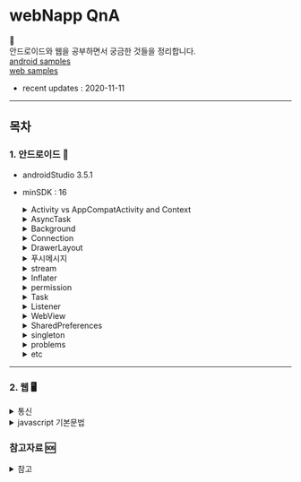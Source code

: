 # webNapp QnA

👻 <br>
안드로이드와 웹을 공부하면서 궁금한 것들을 정리합니다.<br>
[android samples](https://github.com/fifabell/AndroidStudy/tree/master/sample)<br>
[web samples](https://gist.github.com/fifabell)<br>

- recent updates : 2020-11-11

---
## 목차

### 1. 안드로이드 📱

- androidStudio 3.5.1
- minSDK : 16
 
  <details>
    <summary> 
      Activity vs AppCompatActivity and Context
    </summary>
  
  * Activity
    - __정의__ <br>
    _사용자에게 UI가 있는 화면을 제공_ 하는 앱 컴포넌트. <br><br>
    각 액티비티는 다른 액티비티를 실행할 수 있고, <br>
    새로운 액티비티가 시작되면 시스템은 '백스택'에 담고, 사용자에게 보여준다. <br>
    백스택은 '스택(LIFO)' 매커니즘을 따르며, 사용자가 뒤로가기 버튼을 누를 경우, <br>
    스택의 최상위(top)에 있는 현재 액티비티를 제거(pop and destroy)하고 이전의 액티비티를 시작한다.
    
    - __Activity 생명주기(LifeCycle)__

    ![LifeCycle](./img/LifeCycle.png)

      - `OnCreate()` <br>
      이 콜백은 시스템이 먼저 활동을 생성할 때 실행되는 것으로, 필수적으로 구현해야 한다. <br>
      활동이 생성되면 생성됨 상태가 된다. onCreate() 메서드에서 활동의 전체 수명 주기 동안 한 번만 발생해야 하는 기본 애플리케이션 시작 로직을 실행한다. <br>
      예를 들어 onCreate()를 구현하면 데이터를 목록에 바인딩하고, 활동을 ViewModel과 연결하고, 일부 클래스 범위 변수를 인스턴스화할 수도 있다.<br>
      이 메서드는 savedInstanceState 매개변수를 수신하는데, 이는 활동의 이전 저장 상태가 포함된 Bundle 객체다.<br>
      이번에 처음 생성된 활동인 경우 Bundle 객체의 값은 null이다.<br>

        ```java

        String str;

        @Override
        public void onCreate(Bundle savedInstanceState) {
            super.onCreate(savedInstanceState);

            // 인스턴스 상태 복구
            if (savedInstanceState != null) {
                str = savedInstanceState.getString(STATE_KEY);
            }

            setContentView(R.layout.main_activity);

            ...
        }
        ```
        onCreate() 메서드가 실행을 완료하면 시작됨 상태가 되고, 시스템이 연달아 onStart()와 onResume() 메서드를 호출한다.<br><br>

      - `OnStart()` <br>
      활동이 시작됨 상태에 들어가면 시스템은 이 콜백을 한다.<br>
      onStart()가 호출되면 활동이 사용자에게 표시되고, 이 메서드에서 앱이 UI를 관리하는 코드를 초기화한다.<br><br>
      onStart() 메서드는 매우 빠르게 완료되고, 생성됨 상태와 마찬가지로 활동은 시작됨 상태에 머무르지 않는다.<br>
      이 콜백이 완료되면 활동이 재개됨 상태에 들어가고, 시스템이 onResume() 메서드를 호출한다.<br><br>

      - `OnResume()` <br>
      활동이 재개됨 상태에 들어가면 포그라운드에 표시되고 시스템이 onResume() 콜백을 호출한다.<br>
      이 상태에 들어갔을 때 앱이 사용자와 상호작용한다. 어떤 이벤트가 발생하여 앱에서 포커스가 떠날 때까지 앱이 이 상태에 머무른다.<br> 예를 들어 전화가 오거나, 사용자가 다른 활동으로 이동하거나, 기기 화면이 꺼지는 이벤트가 이에 해당한다.<br><br>
      방해되는 이벤트가 발생하면 활동은 일시중지됨 상태에 들어가고, 시스템이 onPause() 콜백을 호출한다.<br><br>

      - `OnPause()` <br>
      시스템은 사용자가 활동을 떠나는 것을 나타내는 첫 번째 신호로 이 메서드를 호출한다.(하지만 해당 활동이 항상 소멸되는 것은 아님)<br> 활동이 포그라운드에 있지 않게 되었다는 것을 나타낸다(다만 사용자가 멀티 윈도우 모드에 있을 경우에는 여전히 표시 될 수도 있음).<br><br>
      onPause() 메서드의 실행이 완료되더라도 활동이 일시중지됨 상태로 남아 있을 수 있다.<br> 오히려 활동은 다시 시작되거나 사용자에게 완전히 보이지 않게 될 때까지 이 상태에 머무른다.<br>
      활동이 다시 시작되면 시스템은 다시 한번 onResume() 콜백을 호출한다. <br>
      활동이 일시중지됨 상태에서 재개됨 상태로 돌아오면 시스템은 Activity 인스턴스를 메모리에 남겨두고, 시스템이 onResume()을 호출할 때 인스턴스를 다시 호출한다. 이 시나리오에서는 최상위 상태가 재개됨 상태인 콜백 메서드 중에 생성된 구성요소는 다시 초기화할 필요가 없다. 활동이 완전히 보이지 않게 되면 시스템은 onStop()을 호출한다. 
      
      - `OnStop()` <br>
      활동이 사용자에게 더 이상 표시되지 않으면 중단됨 상태에 들어가고, 시스템은 onStop() 콜백을 호출한다. <br>
      이는 예를 들어 새로 시작된 활동이 화면 전체를 차지할 경우에 적용된다. 시스템은 활동의 실행이 완료되어 종료될 시점에 onStop()을 호출할 수도 있다.<br><br>
      onPause() 대신 onStop()을 사용하면 사용자가 멀티 윈도우 모드에서 활동을 보고 있더라도 UI 관련 작업이 계속 진행됩니다.<br>
      또한 onStop()을 사용하여 CPU를 비교적 많이 소모하는 종료 작업을 실행해야 한다. 예를 들어 정보를 데이터베이스에 저장할 적절한 시기를 찾지 못했다면 onStop() 상태일 때 저장할 수 있다.<br><br>
      활동은 정지됨 상태에서 다시 시작되어 사용자와 상호작용하거나, 실행을 종료하고 사라진다.<br>
      활동이 다시 시작되면 시스템은 onRestart()를 호출한다. Activity가 실행을 종료하면 시스템은 onDestroy()를 호출한다. 

      - `OnDestory()` <br>
      onDestroy()는 활동이 소멸되기 전에 호출된다. 시스템은 다음 중 하나에 해당할 때 이 콜백을 호출한다.<br>

        1) (사용자가 활동을 완전히 닫거나 활동에서 finish()가 호출되어) 활동이 종료되는 경우
        2) 구성 변경(예: 기기 회전 또는 멀티 윈도우 모드)으로 인해 시스템이 일시적으로 활동을 소멸시키는 경우<br>
      활동이 종료되는 경우 onDestroy()는 활동이 수신하는 마지막 수명 주기 콜백이 된다.<br>
      구성 변경으로 인해 onDestroy()가 호출되는 경우 시스템이 즉시 새 활동 인스턴스를 생성한 다음, 새로운 구성에서 그 새로운 인스턴스에 관해 onCreate()를 호출한다.<br><br>
      onDestroy() 콜백은 이전의 콜백에서 아직 해제되지 않은 모든 리소스(예: onStop())를 해제해야 한다.<br><br>  

  * AppCompatActivity
    - __정의__ <br>
      안드로이드의 하위버전을 지원하는 액티비티이다. <br><br>
      하위버전 메소드가 실행이 안될 때 지를 지원하기 위해 AppCompatActivity를 사용하며,<br>
      ActionBar 역시 하위 버전 단말기에서는 이 액티비티를 사용해야 한다.<br><br>

  * Context
    - __정의__ <br>
      안드로이드 시스템에서 제공하는 추상 클래스이다.<br>
      새로 생성된 객체가 지금 어떤 일이 일어나고 있는지 알 수 있도록 한다. 따라서 액티비티와 애플리케이션에 대한 정보를 얻기 위해서는 컨텍스트를 사용하면 된다.

    - __Application Context__ <br>
      애플리케이션 컨텍스트는 싱글턴 인스턴스이며 액티비티에서 getApplicationContext()를 통해 접근할 수 있다.<br>
      이 컨텍스트는 애플리케이션의 라이프사이클과 연결되어 있다. 애플리케이션 컨텍스트는 현재의 컨텍스트와 분리된 라이프사이클을 가진 컨텍스트가 필요할 때나 액티비티의 범위를 넘어서 컨텍스트를 전달할 떄에 사용한다.

    - __Activity Context__ <br>
      액티비티 컨텍스트는 액티비티에서 사용 가능하며 이 컨텍스트는 액티비티의 라이프사이클과 연결되어 있다. 액티비티의 범위 내에서 컨텍스트를 전달하거나, 라이프사이클이 현재의 컨텍스트에 붙은 컨텍스트가 필요할 때(need the context whose lifecycle is attached to the current context) 액티비티 컨텍스트를 사용한다.<br>

    - __Context 얻기__ <br>      
      * View.getContext() :<br>
      현재 뷰가 가지고 있는 context를 반환하는데, 일반적으로는 Activity에서 View를 띄우기 때문에 Activity의 Context가 된다.<br>

      * Activity.getApplicationContext() :<br>
      애플리케이션 전체의 컨텍스트를 반환합니다. 현재 액티비티뿐만 아니라 애플리케이션의 수명주기와 관련된 컨텍스트가 필요한 경우 Activity Context대신 이 값을 사용하면 됩니다.<br>

      * ContextWrapper.getBaseContext() : <br>
      다른 컨텍스트로부터 어떤 컨텍스트에 접근해야하는경우에 ContextWrapper를 씁니다. ContextWrapper 내부에서 참조 된 Context는 getBaseContext()를 통해 액세스됩니다.<br>
  
  [Top of page](#목차)
  </details>

  <details>
    <summary> 
      AsyncTask 
    </summary>
    
  - __정의__ <br>
    쓰레드, 메시지루프 등의 원리를 이해하지 않아도 `하나의 클래스에서 UI 작업을 쉽게 할 수 있게 해준다`.<br>
    안드로이드는 UI를 담당하는 메인 스레드가 존재하는데, 이 스레드는 우리가 함부로 접근이 불가능하게 막아뒀다.<br>
    UI변경은 메인 스레드에서만 가능하므로, 우리가 만든 스레드에서는 화면을 바꾸는 어떠한 일도 할 수 없다.<br>
    이 작업을 가능하게 해주는 것이 바로 이 AsyncTasc이다.
  
  - __사용법__ <br>
  
    ![AsyncTask](./img/asyncTask.jpg)
    `onPreExcuted()` -> `doInBackground()` -> { `publishProgress()` -> onProgressUpdate():UI refresh } -> return(result) -> `onPostExcuted()` <br>
    excute()명령을 통해 AsyncTask 명령어 실행.<br>
    이후 크게 네 가지만 알고 넘어가자.<br>
    
    * onPreExcuted() : 스레드 작업 이전에 수행할 동작을 구현.<br>
    * publishProgress() : doInBackground()에서 중간중간 진행 상태를 UI에 업데이트 하도록 하는 메서드 -> 자동으로 onProgressUpdate()가 호출 됨.<br>
    * doInBackground() : 실제 스레드 작업이 진행.<br>
    * onPostExcuted() : 결과 파라미터를 리턴하면서 그 리턴값을 통해 스레드 작업이 끝났을 때 동작을 구현.<br><br>

  - __제약조건__ <br>
    * API16(젤리빈) 미만 버전에서는 AsyncTask 선언을 UI Thread에서 해주지 않으면 오류가 발생한다. <br>
    * excutes(Params)는 UI 스레드에서 직접 호출해야한다. <br>
    * 수동으로 onPreExecute(), onPostExecute(Result), doInBackground(Params...), onProgressUpdate(Progress...) 호출하면 안된다. <br>
    * Task는 오직 한번만 실행될 수 있다.

  - __장점__ <br>
    * 비교적 오래 걸리지 않은 작업에 유용함.<br>
    * Task 캔슬이 용이하며 로직과 UI 조작이 동시에 일어나야 할 때 사용<br>

  - __단점__ <br>
    * 하나의 객체이므로 재사용이 불가능하다. (메모리 효율 문제) <br>
    * 구현한 액티비티 종료 시 별도의 지시가 없다면 종료되지 않는다. <br>
    * Activity 종료 후 재시작 시 AsyncTask의 Reference는 무효하며, onPostExecute() 메소드는 새로운 Activit에 어떠한 영향도 끼치지 못한다. <br>
    * AsyncTask의 기본 처리 작업 개수는 1개다. <br>

  - __직렬 vs 병렬 실행__ <br>
    
    ```java
    .execute(); // 직렬실행
    .executeOnExecutor(AsyncTask.THREAD_POOL_EXECUTOR); // 병렬실행
    ```

  [Top of page](#목차)
  </details>
 
  <details>
    <summary> 
        Background
    </summary>

  * thread vs process
    - __Thread 정의__ <br>
      스레드(thread)는 어떠한 프로그램 내에서, 특히 프로세스 내에서 실행되는 흐름의 단위를 말한다. 일반적으로 한 프로그램은 하나의 스레드를 가지고 있지만, 프로그램 환경에 따라 둘 이상의 스레드를 동시에 실행할 수 있다. 이러한 실행 방식을 멀티스레드(multithread)라고 한다.<br>

    - __process 정의__ <br>
      프로세스(process)는 컴퓨터에서 연속적으로 실행되고 있는 컴퓨터 프로그램을 말한다. 종종 스케줄링의 대상이 되는 작업(task)이라는 용어와 거의 같은 의미로 쓰인다. 여러 개의 프로세서를 사용하는 것을 멀티프로세싱이라고 하며 같은 시간에 여러 개의 프로그램을 띄우는 시분할 방식을 멀티태스킹이라고 한다.<br>
      
    - __thread vs process__ <br>    
      멀티프로세스와 멀티스레드는 양쪽 모두 여러 흐름이 동시에 진행된다는 공통점을 가지고 있다. 하지만 멀티프로세스에서 각 `프로세스는 독립적으로 실행되며 각각 별개의 메모리를 차지`하고 있는 것과 달리 멀티스레드는 프로세스 내의 `메모리를 공유`해 사용할 수 있다. 또한 프로세스 간의 전환 속도보다 `스레드 간의 전환 속도가 빠르다`.<br>

      멀티스레드의 다른 장점은 CPU가 여러 개일 경우에 각각의 CPU가 스레드 하나씩을 담당하는 방법으로 속도를 높일 수 있다는 것이다. 이러한 시스템에서는 여러 스레드가 실제 시간상으로 동시에 수행될 수 있기 때문이다.<br>

      멀티스레드의 단점에는 각각의 스레드 중 어떤 것이 먼저 실행될지 그 순서를 알 수 없다는 것이 있다.<br>  

  * Runnable
    - __정의__<br>
      Thread의 인터페이스화 된 형태이며, Thread내의 run()메서드를 통해 수행할 내용들을 정의한다.<br>
      void run() : 이 스레드가 별도의 Runnable실행 객체를 사용하여 작성된 경우 해당 Runnable객체의 run메소드가 호출된다.<br>

  * Cycle 
    - ThreadCycle

    ![threadcycle](./img/Thread.png)

    1. 안드로이드에서 제공하는 handler 클래스를 상속하는 클래스를 만든다.
    2. 메시지 큐에 메모리 공간을 얻기위해 obtainMessage 메소드를 이용하여 메시지 공간을 만든다.
    ```java
      Message msg = handler.ObtainMessage();
    ```
    3. 메시지 데이터를 넣기위해 Bundle 객체를 사용한다.
    ```java
      Bundle bundle = new Bundle();
    ```
    4. bundle.putString 메소드를 사용해 입력값을 집어넣는다.
    ```java
      bundle.putSting(key, text);
    ```
    5. 메시지에 번들데이터를 집어 넣는다.
    ```java
      msg.setData(bundle);
    ```
    6. 메시지큐로 보낸다.
    ```java
      handler.sendMessage(msg);
    ```
    7. 핸들러 클래스에서는 전송된 메시지를 받는다.
    ```java
      bundle = msg.getData();
    ```
    8. bundle에서 전달된 데이터를 받는다.
    ```java
      text = bundle.getString(key);
    ```

  * handler
    - __정의__ <br>
      Worker Thread에서 Main Thread로 메시지를 전달하는 역할을 수행.<br>
      안드로이드에서 UI처리를 위해 사용되는 기본 스레드는 ‘메인 스레드(Main Thread)’라고 부른다. 이 메인 스레드에서 이미 UI에 접근하고 있으므로 새로 생성한 다른 스레드에서는 핸들러(Handler) 객체를 이용해 메시지를 전달함으로써 메인 스레드에서 처리하도록 만들 수 있다.<br> 
      동시 접근에 따른 데드락 문제를 해결하는 가장 간단한 방법은 작업을 순서대로 처리하는 것이다. 이 역할은 메인스레드의 핸들러가 담당하여 처리한다.<br>

    - __주요함수__ <br>
      * Handler.sendMessage(Message msg)<br>
      Message 객체를 message queue에 전달하는 함수.<br>

      * Handler.sendEmptyMessage(int what)<br>
      Message의 what필드를 전달하는 함수<br>

      * Handler.post(new Runnable())<br>
      Runnable 객체를 message queue에 전달하는 함수.<br>
      post를 통해 전달된 Runnable 객체는 해당 핸들러가 연결된 스레드에서 실행된다. UI작업을 처리하기 위해 핸들러를 메인 스레드에서 생성하여 핸들러와 메인 스레드가 연결되어 있어야 한다.<br>


  * messageQueue
    - __정의__ <br>
      핸들러가 전달하는 message를 보관하는 FIFO(First In First Out)방식의 큐이다.<br>
      다른 스레드에게 메시지를 전달하려면 수신 대상 스레드에서 생성한 핸들러의 post나 sendMessage등의 함수를 사용해야 한다. 이후 수신대상 스레드의 Message Queue에 message가 저장된다.<br>
      Message Queue에 저장된 message나 runnable은 Looper가 차례대로 꺼내서 핸들러로 전달한다. 
  
  * Looper
    - __정의__ <br>
      루퍼는 스레드당 하나씩 밖에 가질 수 없고, 루퍼는 Message queue가 비어있는 동안 아무 행동도 하지 않고, 메시지가 들어오면 해당 메시지를 꺼내 적절한 Handler로 전달한다. 기본적으로 새로 생성한 스레드는 루퍼를 가지지 않고 Loper.prepare() 메서드를 호출해야 Looper가 생성된다.<br>

  [Top of page](#목차)
  </details>
  
  <details>
    <summary> 
      Connection 
    </summary>

  * URLConnection
    - __정의__ <br>
    사용자 인증이나 보안이 설정되어 있지 않은 웹서버에 접속하여 파일 등을 다운로드하는 데 많이 사용된다.

  * HttpsURLConnection
    ```java
    public abstract class HttpURLConnection extends URLConnection
    {
      URL u = new URL("https://www.naver.com");
      HttpURLConnection http = (HttpURLConnection) u.openConnection();
    }
    ```
    URLConnection 클래스와 마찬가지로 생성자가 protected로 선언되어있기 때문에 기본적으로는 개발자가 직접 HttpURLConnection 객체를 생성할 수 없다.<br>

    하지만 http URL을 사용하는 URL 객체의 openConnection() 메서드가 리턴하는 URLConnection 객체는 HttpURLConnection의 인스턴스가 될 수 있기 때문에 리턴된 URLConnection을 HttpURLConnection으로 캐스팅해서 사용한다. <br>

  * TrustManager
    쉽게 생각해서 웹에서 ssl인증서라고 보면된다.<br>
    하지만, googleplay에서 이를 신뢰하지 않아, CertificateExcetion 또는 IllegalArgumentException 예외를 발생시키는 코드를 구현해야 한다.

  [Top of page](#목차)
  </details>

  <details>
    <summary> 
        DrawerLayout
    </summary>

  사전적으로는 서랍의 의미를 가지고 있으며, 평소에는 화면의 한 쪽에 숨겨져 있다가 사용자가 액션을 취하면 화면에 나타날 수 있도록 하는 레이아웃이다.<br>
  [NavigationView](https://developer.android.com/guide/navigation/navigation-ui?hl=ko#java)<br>

  
  [Top of page](#목차)
  </details>

  <details>
    <summary>
      푸시메시지
    </summary>
  
  화면이 꺼져있을 때 카톡알람이나 화면 위에서 스크롤을 내릴 때 Notification화면을 생각하면 된다.<br>
  자세한건 블로그에 정리해 놓았으니 참고해보자.<br>
  
  [블로그_확인하러가기](https://fifabell.github.io/android/fcm/Firebase-smp/)

  </details>

  <details>
    <summary> 
      stream
    </summary>

  - __정의__ <br>
    데이터의 흐름을 의미한다.<br>
    입력 스트림은 마우스, 키보드, 네트워크 등과 같은 입력 장치로부터 입력된 데이터가 순서대로 프로그램으로 흘러가는 데이터의 흐름을 뜻한다.<br>
    출력 스트림은 프로그램에서 출력된 데이터가 프린터, 모니터, 네트워크 등과 같은 출력장치로 순서대로 전송되도록 보장하는 데이터의 흐름이다.<br>
    스트림을 통해 흘러가는 데이터의 기본 단위는 바이트이다.<br>

  - __종류__ <br>
  * In/OutputStream
    이 클래스는 추상 클래스로서 바이트 스트림의 기능을 갖는 모든 클래스의 상위 클래스이다.

  * FileIn/OutputStream
    이 스트림을 이용해서 파일 시스템에 있는 파일로부터 바이트 데이터를 읽거나 파일에 바이트 데이터를 저장할 수 있다. 즉, 파일 입출력용 스트림이다.

  * DataIn/OutputStream
    이 스트림을 이용하면 자바 기본 타입의 데이터들이 바이너리 바이트(이진값)으로 다루어진다.

  [Top of page](#목차)
  </details>
    
  <details>
    <summary> 
        Inflater 
    </summary>

  - __정의__ <br>
  Inflater의 사전적 의미는 부풀리다는 뜻으로 LayoutInflater로서, XML에 저장해 둔 틀(Resource)을 실제 메모리(View객체로 반환)에 올려주는 역할을 한다.<br>
  예로, onCreate()메서드에 있는 setContentView(R.layout.activity_main) 또한 Inflater역할을 한다.<br>

  - __사용조건__ <br>
  1. 객체화하고자 하는 xml파일(sub1.xml)을 생성한다.
  2. 
  ```java
  LayoutInflater inflater = (LayoutInflater) getSystemService(Context.LAYOUT_INFLATER_SERVICE);
  // LayoutInflater 객체 사용할 준비를 완료한다.
  ```
  3.
  ```java
  inflater.inflate(R.layout.sub1, container, true);
  // 사전에 미리 선언해뒀던 container라는 레이아웃에 작성했던 xml의 메모리객체가 삽입.
  ```
  - __매개변수__<br>
  inflate( 객체화하고픈 xml파일, 객체화한 뷰를 넣을 부모 레이아웃/컨테이너, true(바로 인플레이션 하고자 하는지))
  
  [Top of page](#목차)
  </details>

  <details>
    <summary> 
        permission 
    </summary>
  - manifest에 추가하는 permission 정리<br>
  - 참고 ) Android에서 permission 강회로 인한 마시멜로우(M) 이상 경우 권한 동의 체크를 반드시 얻어야 함.<br>
  
  ```java
  //basic_1
  <uses-permission android:name="android.permission.INTERNET" /> // 인터넷 사용
  <uses-permission android:name="android.permission.ACCESS_NETWORK_STATE" /> //네트워크 연결 확인
  <uses-permission android:name="android.permission.READ_PHONE_STATE" /> // 휴대전화번호 receive 가능.

  // 휴대전화번호 receive 예제
  TelephonyManager mgr;
  String phoneNumber;
  if (ContextCompat.checkSelfPermission(this, Manifest.permission.READ_PHONE_STATE) != PackageManager.PERMISSION_DENIED) {
            try {
                phoneNumber = mgr.getLine1Number(); // getLine1Number는 내장함수
            } catch () {}
  }

  // basic_2
  <uses-permission android:name="android.permission.CAMERA" /> // 카메라 사용 
  <uses-permission android:name="android.permission.WRITE_EXTERNAL_STORAGE" /> // 외장 메모리 사용
  <uses-permission android:name="android.permission.READ_EXTERNAL_STORAGE" /> // 외장 메모리 읽기
  <uses-permission android:name="android.permission.ACCESS_FINE_LOCATION" /> // 위치정보 확인

  // external
  <uses-permission android:name="android.permission.CHANGE_NETWORK_STATE" /> // 통신상태 변경
  <uses-permission android:name="android.permission.ACCESS_WIFI_STATE"/> // wifi 연결 확인
  <uses-permission android:name="android.permission.CHANGE_WIFI_STATE"/> // wifi 체인지를 확인
  <uses-permission android:name="android.permission.RECODER_AUDIO"/> // 녹음
  <uses-permission android:name="android.permission.WAKE_LOCK" /> // 알람
  <uses-permission android:name="android.permission.VIBRATE" /> // 진동
  <uses-permission android:name="android.permission.SYSTEM_ALERT_WINDOW" /> // 알림_윈도우.. 최상단 위치에 view띄우기 가능.
  
  // 사용예제
    // step_1 : permission
    <application>
        ...
        <service
            android:name=".MyService"
            android:enabled="true"
            android:permission="android.permission.SYSTEM_ALERT_WINDOW" >
        </service>
    </application>

    // step_2 : view_in_service.xml (서비스를 통해 보여질 view xml을 작성)
    <?xml version="1.0" encoding="utf-8"?>
    <RelativeLayout xmlns:android="http://schemas.android.com/apk/res/android"
        android:layout_width="match_parent"
        android:layout_height="200dp"
        android:background="#0000ff">
    
        <TextView
            android:layout_width="wrap_content"
            android:layout_height="wrap_content"
            android:text="Hello World!"
            android:textColor="#ffffff"
            android:id="@+id/textView" />
    
        <ImageButton
            android:layout_width="368dp"
            android:layout_height="wrap_content"
            android:id="@+id/bt"
            android:text="click"
            android:textColor="#ffffff"
            android:src="@mipmap/ic_launcher"
            android:layout_below="@+id/textView"
            android:layout_alignParentLeft="true"
            android:layout_marginTop="12dp" />
    </RelativeLayout>

    // step_3 : MyService.java
    public class MyService extends Service {
  
      WindowManager wm;
      View mView;
  
      @Override
      public IBinder onBind(Intent intent) { return null; }
      
      @Override
      public void onCreate() {
          super.onCreate();
          LayoutInflater inflate = (LayoutInflater) getSystemService(Context.LAYOUT_INFLATER_SERVICE);
          wm = (WindowManager) getSystemService(WINDOW_SERVICE);
  
          WindowManager.LayoutParams params = new WindowManager.LayoutParams(
                  /*ViewGroup.LayoutParams.MATCH_PARENT*/300,
                  ViewGroup.LayoutParams.WRAP_CONTENT,
                  WindowManager.LayoutParams.TYPE_SYSTEM_ALERT,
                  WindowManager.LayoutParams.FLAG_NOT_FOCUSABLE
                          |WindowManager.LayoutParams.FLAG_NOT_TOUCH_MODAL
                          |WindowManager.LayoutParams.FLAG_WATCH_OUTSIDE_TOUCH,
                  PixelFormat.TRANSLUCENT);
  
          params.gravity = Gravity.LEFT | Gravity.TOP;
          mView = inflate.inflate(R.layout.view_in_service, null);
          final TextView textView = (TextView) mView.findViewById(R.id.textView);
          final ImageButton bt =  (ImageButton) mView.findViewById(R.id.bt);
          bt.setOnClickListener(new View.OnClickListener() {
              @Override
              public void onClick(View v) {
                  bt.setImageResource(R.mipmap.ic_launcher_round);
                  textView.setText("on click!!");
              }
          });
          wm.addView(mView, params);
      }
  
      @Override
      public void onDestroy() {
        super.onDestroy();
        if(wm != null) {
            if(mView != null) {
                wm.removeView(mView);
                mView = null;
            }
            wm = null;
        }
      }
    }

  <uses-permission android:name="android.permission.KILL_BACKGROUND_PROCESSES" /> // 강제종료
  // 사용예제
    Intent intent = new Intent(Intent.ACTION_MAIN);
    intent.addCategory(Intent.CATEGORY_HOME);
    context.startActivity(intent);
    int pid = android.os.Process.myPid();
    android.os.Process.killProcess(pid); // kill @

  <uses-permission android:name="android.permission.CALL_PHONE" /> // 통화
  <uses-permission android:name="android.permission.DOWNLOAD_WITHOUT_NOTIFICATION" /> // noti없이 다운.. 안쓰는 걸 추천.

  // 외에도 다양한 permission이 많음. 
  // 참고 https://s262701-id.tistory.com/96
  ```

    [Top of page](#목차)
  </details>

  <details>
    <summary> 
        Task 
    </summary>
  
  - __정의__ <br>
    * Task는 어플리케이션에서 실행되는 액티비티를 보관하고 관리하며 Stack형태의 연속된 Activity로 이루어진다.<br>
    * 스택 내에서 onCreate(push)-onDestroy(pop)에 의해 움직인다.<br>
    * 서로 다른 어플리케이션간의 이동에도 Task를 이용해 사용자 경험(UX)를 유지시켜 준다<br>
    * 최초 적재 액티비티는 Root Activity 라고 하며 어플리케이션 런처로부터 시작된다<br>
    * 마지막으로 적재되는 액티비티는 Top Activity 라고 하며 현재 화면에 활성화 되어있는 액티비티를 말한다<br>
    * Task내에는 서로 다른 어플리케이션의 액티비티들이 포함될 수 있어 어플리케이션에 경계없이 하나의 어플리케이션인것 처럼 보이게 해준다<br>
    * Task의 Stack내에 존재하는 액티비티들은 모두 묶여서 background와 foreground로 함께 이동한다. 홈버튼 클릭(task interrupt => background 이동), 홈버튼 롱클릭(recent task => foreground 이동)<br>
    * Flag를 사용하여 Task내 액티비티의 흐름을 제어할 수 있다<br>

  - __background vs foreground__ <br>
    일반적으로 앱을 종료하는 방식은 두 가지다.<br>

    1. 뒤로가기 버튼
    2. 모두보기-> 앱 날리기

    1번의 경우 프로세스가 백그라운드로 빠지는 것 뿐 실제로 종료되는 게 아니다.-> to background<br>
    2번의 경우 실제로 프로세스가 날아가게 된다.-> to foreground<br>

  - __Flag__ <br>
    
    > Manifest에 <activity>요소의 launchMode 속성 4가지<br>
    
    * standard <br>
      여러 개의 인스턴스가 생성가능함.<br>
    
    * singleTop <br>
    호출한 activity와 현재 최상위 activity가 동일한 경우 최상위 activity가 재사용된다. (기존 최상위 activity 는 pop)<br>
    
    * singleTask <br>
    루트 액티비티로만 존재하며 하나의 인스턴스만 생성가능.<br>
    
    * singleInstance <br>
    singleTask와 동일하지만 태스크 내에 해당 액티비티 하나만 속할 수 있어 다른 액티비티를 실행하면 새로운 Task가 생성됨.<br>

    > 소스 내 플래그<br>
    
    사용법 <br>

    ```java
    Intent intent = new Intent(MainActivity.this, SubActivity.class);
    intent.addFlag(Intent."플래그명");
    ```
    * FLAG_ACTIVITY_NEW_TASK<br>
    동일 task가 있으면 그곳에서 실행되고 아니면 새로운 task를 실행<br>

    * FLAG_ACTIVITY_SINGLE_TOP<br>
    B를 singletop설정 가정.<br>
    A,B 상태에서 B호출 시 A,재사용된 B<br>
    B,A 상태에서 B호출 시 B,A,B<br>

    * FLAG_ACTIVITY_NO_HISTORY<br>
    재활성화시(back키를 눌러 다시 활성화 될 때) pop!, 쉽게말해 뒤로가기하면 액티비티가 없어짐<br>
    B를 NO_HISTORY 설정 가정.<br>
    A,B,A 상태에서 BACK키 사용 시 A가 POP되고 B역시 NO_HISTORY에 의해 POP -> A만 남음.

    * FLAG_ACTIVITY_REORDER_TO_FRONT <br>
    호출 시 TASK내 이미 있으면, 같은 ACTIVITY는 POP시키고 해당 ACTIVITY가 PUSH됨.<br>
    A를 REORDER_TO_FRONT 설정 가정<br>
    A,B상태에서 A호출 시 같은 ACTIVITY인 A가 POP되고 -> B,A<br>

    * FLAG_ACTIVITY_CLEAR_TOP <br>
    해당 task에 있는 모든 activity를 pop시키고 해당 acitivity가 root activity로 task에 push됨.<br>
    A를 CLEAR_TOP설정 가정<br>
    A,B상태에서 A호출 시 모두 POP되고 -> A만 남음.<br>
    단, 해당 플래그는 액티비티를 모두 onDestroy()시킨 후 새롭게 onCreate() 시키기 때문에<br>
    A를 유지하려면 FLAG_ACTIVITY_SINGLE_TOP 플래그와 함께 사용하면 됨.<br>

  [Top of page](#목차)
  </details>
    
  <details>
    <summary> 
        Listener 
    </summary>
  
  - __정의__<br>
  이벤트 리스너라고 부르며, 이것은 특정 이벤트를 처리하는 인터페이스다. 이벤트 발생 여부를 기다리다가, 발생시 특정 이벤트를 처리하는 객체이다.<br>

  - __종류__<br>
  ![eventListener](./img/eventListener.png)


  [Top of page](#목차)
  </details>
    
  <details>
    <summary> 
      WebView 
    </summary>

  * WebView 
    - __정의__<br>
    각 OS별 내장된 웹 브라우저를 뷰형태로 앱에서 표현할 수 있는 방법이다. WebView를 이용하여 웹페이지를 앱내에서 호출하여 하이브리드 형태의 앱을 개발하는데 유용하게 사용이 가능하다. <br>
    앱 안에 HTML iframe을 넣었다고 생각하면 된다.
      
      [API공식문서](https://developer.android.com/reference/android/webkit/WebView)<br>

    - __종류__<br>
    1. UIWebView<br>
    2. WKWebView<br>
    3. SFSafariView<br>
    UIWebView와 WKWebView는 앱내에서 웹뷰를 보여주는 방식이며,<br>
    SFSafariView는 앱내에서 사파리 브라우저를 띄우는 형태로 보여준다.<br>

    - __기본속성__<br>
    ```java
    // 웹뷰 시작

    /* 필수요소 */
    mWebView = (WebView) findViewById(R.id.webView);

    mWebView.setWebViewClient(new WebViewClient()); // 클릭시 새창 안뜨게
    mWebSettings = mWebView.getSettings(); //세부 세팅 등록
    mWebSettings.setJavaScriptEnabled(true); // 웹페이지 자바스클비트 허용 여부
    mWebSettings.setSupportZoom(false); // 화면 줌 허용 여부
    mWebSettings.setCacheMode(WebSettings.LOAD_NO_CACHE); // 브라우저 캐시 허용 여부
    /* 필수요소 끝 */

    mWebSettings.setSupportMultipleWindows(false); // 새창 띄우기 허용 여부
    mWebSettings.setJavaScriptCanOpenWindowsAutomatically(false); // 자바스크립트 새창 띄우기(멀티뷰) 허용 여부
    mWebSettings.setLoadWithOverviewMode(true); // 메타태그 허용 여부
    mWebSettings.setUseWideViewPort(true); // 화면 사이즈 맞추기 허용 여부
    mWebSettings.setBuiltInZoomControls(false); // 화면 확대 축소 허용 여부
    web.setPluginState(WebSettings.PluginState.ON_DEMAND);    //플러그인을 사용할 수 있도록 설정
    mWebSettings.setLayoutAlgorithm(WebSettings.LayoutAlgorithm.SINGLE_COLUMN); // 컨텐츠 사이즈 맞추기
    web.setBlockNetworkImage(false);             // 네크워크 이미지의 리소스를 로드하지않음
    web.setLoadsImagesAutomatically(true);   // 웹뷰가 앱에 등록되어있는 이미지 리소스를 자동으로 로드하도록 설정
    web.setUseWidViewPort(true);        // wide viewport를 사용하도록 설정
    mWebSettings.setDomStorageEnabled(true); // 로컬저장소 허용 여부

    mWebView.loadUrl("https://github.com/fifabell/webNappQnA"); // 웹뷰에 표시할 웹사이트 주소, 웹뷰 시작
    ```

  [Top of page](#목차)
  </details>

  <details>
    <summary> 
        SharedPreferences
    </summary>

  - __정의__<br>
    안드로이드 앱이 종료되면 앱이 가지고 있던 데이터는 사라지기 때문에 재실행시 필요한 데이터를 SharedPreferences를 통해 저장한다.<br>

    [API공식문서](https://developer.android.com/reference/android/content/SharedPreferences)<br>  

    Sharedpreferences는 단순히 디바이스의 내부에 xml 파일 형태로 key, value쌍의 값들을 저장한다.<br>
    그래서 파일 이름으로 SharedPreferences를 오픈한 후 key를 가지고 값을 찾거나 value를 저장하도록 되어있다.<br>

  - __예시__ <br>  
  <MainActivity.java>
  
  ```java
    public class MainActivity extends AppCompatActivity {
 
        private TextView textView1;
        private EditText editText;
    
        @Override
        protected void onCreate(Bundle savedInstanceState) {
            super.onCreate(savedInstanceState);
            setContentView(R.layout.activity_main);
    
            editText = (EditText)findViewById(R.id.edit1);
            textView1 = (TextView)findViewById(R.id.resultText1);
    
            //저장된 값을 불러오기 위해 같은 네임파일을 찾음.
            SharedPreferences sf = getSharedPreferences("sFile",MODE_PRIVATE);

            //text라는 key에 저장된 값이 있는지 확인. 아무값도 들어있지 않으면 ""를 반환.(2번째 인자는 default)
            String text = sf.getString("text","");
            textView1.setText(text);
    
        }
    
        @Override
        protected void onStop() {
            super.onStop();
    
            // Activity가 종료되기 전에 저장한다.
            //SharedPreferences 변수 선언. 기본모드로 설정.
            SharedPreferences sharedPreferences = getSharedPreferences("sFile",MODE_PRIVATE);
    
            // editor를 이용해서 값을 저장함.
            SharedPreferences.Editor editor = sharedPreferences.edit();
            String text = editText.getText().toString(); // 사용자가 입력한 저장할 데이터
            editor.putString("text",text); // key, value를 이용하여 저장하는 형태

            //다양한 형태의 변수값을 저장할 수 있다.
            //editor.putString();
            //editor.putBoolean();
            //editor.putFloat();
            //editor.putLong();
            //editor.putInt();
            //editor.putStringSet();
    
            //최종 커밋 (필수)
            editor.commit();
    
    
        }
    }


  ```

  [Top of page](#목차)
  </details>

  <details>
    <summary>
       singleton
    </summary>
  
  > 전역 변수를 사용하지 않고 객체를 하나만 생성 하도록 하며, 생성된 객체를 어디에서든지 참조할 수 있도록 하는 패턴 <br>

  들어가기에 앞서 용어설명 )<br>
  Thread safety란?<br>
  멀티 스레드 프로그래밍에서 일반적으로 어떤 함수나 변수, 혹은 객체가 여러 스레드로부터 동시에 접근이 이루어져도 프로그램의 실행에 문제가 없음을 뜻한다.<br>
  
  싱글톤패턴의 종류는 크게 4가지가 있다.<br>
  1. Eagle Initialization (이른 초기화 방식)<br>
  싱글톤 객체를 instance라는 변수로 미리 생성해 놓고 사용하는 방식.<br>

  이 패턴은 AndroidStudio에서 쉽게 싱글톤패턴을 생성할 수 있다.<br>
  New -> class추가 -> singleton class 추가<br>
  ![newSingleton](./img/newSingleton.png)

  아래와 같은 코드가 생성됨...<Sample.java> <br>
  ```java
  public class Sample {
    private static final Sample ourInstance = new Sample();

    public static Sample getInstance() {
        return ourInstance;
    }

    private Sample() {}
  }
  ```

  * 장점 : static으로 생성된 변수에 싱글톤 객체를 선언했기 때문에 클래스 로더에 의해 클래스가 로딩 될 때 싱글톤 객체가 생성된다.<br> 또 클래스 로더에 의해 클래스가 최초 로딩 될 때 객체가 생성됨으로 Thread-safe.<br>
  * 단점 : 싱글톤 객체를 사용하든 안하든 해당 클래스가 로딩 되는 시점에 항상 싱글톤 객체가 생성(new) 되고 메모리를 차지하고 있으니 비효율적인 방법임.<br>

  2. Lazy Initialization (늦은 초기화 방식)

  ```java
  public class Sample {
    private static Sample instance;
    private Sample() {  }

    public static Sample getInstance(){
        if(instance == null){
            instance = new Sample();
        }
        return instance;
    }
  }
  ```

  * 장점 : 싱글톤 객체가 필요할 때 인스턴스를 얻을 수 있다. (Eager initialization 방식에 단점을 보완)<br>
  * 단점 : multi-thread 환경에서 여러 곳에서 동시에 getInstance()를 호출할 경우 인스턴스가 두 번 생성될 여지가 있다. (동기화 문제)==Not Thread-safe <br>

  3. Initialization on demand holder idiom (holder에 의한 초기화 방식)

  ```java
  // 클래스안에 클래스(Holder)를 두어 JVM의 Class Loader 매커니즘과 Class가 로드되는 시점을 이용한 방식

  public class Sample {
        // Private constructor prevents instantiation from other classes
        private Sample() { }

        /**
        * SampleHolder is loaded on the first execution of Singleton.getInstance() 
        * or the first access to SampleHolder.INSTANCE, not before.
        */
        private static class SampleHolder { 
                public static final Sample INSTANCE = new Sample();
        }
        public static Sample getInstance() {
                return SampleHolder.INSTANCE;
        }
  }
  ```

  가장 많이 사용하는 방법으로, Lazy initialization 장점을 가져가면서 Thread간 동기화문제를 동시에 해결한 방법이다.(Thread-safe)<br>

  4. Enum Initialization (Enum 초기화 방식)

  ```java
  // 모든 Enum type은 프로그램 내에서 한번 초기화 되는 점을 이용하는 방식.
  public enum Sample {
        INSTANCE;
        public void execute (String arg) {
                //... perform operation here ...
        }
  } 
  ```

  싱글톤의 특징(단 한번의 인스턴스 호출, Thread간 동기화) 을 가지며 비교적 간편하게 사용할 수 있는 방법<br>

  [Top of page](#목차)
  </details>

  <details>
    <summary> 
        problems 
    </summary>
  
  > _안드로이드 개발하면서 발생했던 문제들을 야기한다._<br>

  - 안드로이드 4.0 버전 한글 오류<br>

    해당 문제는 3.5버전 이후 한글관련 문제가 있었던걸로 파악이 된다.<br>
    구글링을 통해 한글처리 파일경로를 찾아 글씨체를 변경하였지만 바뀌지않는 문제가 있었다.<br>
    
    이후 해결책은 3.5버전 설치하여 업그레이드 하지않고 사용하고 있다. (문제없이 잘 작동된다.)<br>

  [사용예제_보러가기](https://github.com/fifabell/AndroidStudy/tree/master/sample/singleton_sample)<br>

  [Top of page](#목차)
  </details>
    
  <details>
    <summary> 
        etc 
    </summary>

  * HashMap
  hashmap을 이용해 키:배열 형태로 값을 저장할 수 있다.<br>
  추가로 arraylist를 이용해 hashmap을 배열로 담아 사용할 수도 있다.<br>
  
  ```java
  // 선언
  HashMap<String,String> map1 = new HashMap<String,String>();//HashMap생성
  HashMap<String,String> map2 = new HashMap<>();//new에서 타입 파라미터 생략가능
  HashMap<String,String> map3 = new HashMap<>(map1);//map1의 모든 값을 가진 HashMap생성
  HashMap<String,String> map4 = new HashMap<>(10);//초기 용량(capacity)지정
  HashMap<String,String> map5 = new HashMap<>(10, 0.7f);//초기 capacity,load factor지정
  HashMap<String,String> map6 = new HashMap<String,String>(){{//초기값 지정
      put("a","b");
  }};

  // 값 추가
  HashMap<Integer,String> map = new HashMap<>();//new에서 타입 파라미터 생략가능
  map.put(1,"사과"); //값 추가
  map.put(2,"바나나");
  map.put(3,"포도");

  // 값 삭제
  HashMap<Integer,String> map = new HashMap<Integer,String>(){{//초기값 지정
    put(1,"사과");
    put(2,"바나나");
    put(3,"포도");
  }};
  map.remove(1); //key값 1 제거
  map.clear(); //모든 값 제거
  
  // 출력
  HashMap<Integer,String> map = new HashMap<Integer,String>(){{//초기값 지정
    put(1,"사과");
    put(2,"바나나");
    put(3,"포도");
  }};
      
  System.out.println(map); //전체 출력 : {1=사과, 2=바나나, 3=포도}
  System.out.println(map.get(1));//key값 1의 value얻기 : 사과
      
  //entrySet() 활용
  for (Entry<Integer, String> entry : map.entrySet()) {
      System.out.println("[Key]:" + entry.getKey() + " [Value]:" + entry.getValue());
  }
  //[Key]:1 [Value]:사과
  //[Key]:2 [Value]:바나나
  //[Key]:3 [Value]:포도

  //KeySet() 활용
  for(Integer i : map.keySet()){ //저장된 key값 확인
      System.out.println("[Key]:" + i + " [Value]:" + map.get(i));
  }
  //[Key]:1 [Value]:사과
  //[Key]:2 [Value]:바나나
  //[Key]:3 [Value]:포도
  ```

  * static
  - 공간적 특성: 멤버는 클래스당 하나가 생성된다. <br>
            : 멤버는 객체 내부가 아닌 별도의 공간에 생성된다. <br>
            : 클래스 멤버 라고 부른다. <br>
  - 시간적 특성: 클래스 로딩 시에 멤버가 생성된다. <br>
            :객체가 생기기 전에 이미 생성된다. <br>
            :객체가 생기기 전에도 사용이 가능하다. (즉, 객체를 생성하지 않고도 사용할 수 있다.) <br>
            :객체가 사라져도 멤버는 사라지지 않는다. <br>
            :멤버는 프로그램이 종료될 때 사라진다. <br>

  * Callback
  - 일반적으로 callback함수는 매개변수에 함수를 넣어 반환하는 값이 함수의 return 값으로 들어오게 된다.<br>
    android의 경우, Callback interface를 생성해 사용가능하다.<br>
    아래는 예제.<br>
  <Callback.java(interface)>
  ```java
  Interface Callback(){
    void run(Object result);
  }
  ```

  <Callback_인터페이스가_쓰이는_어딘가..>
  ```java
  // case 1
  Callback callBack;
  private String receiveSTR = 'null';

  callBack.run(receiveSTR);

  // case 2
  public __AsyncTaskTest(HashMap<String, String> namevalue, String tmp_url, CallBack callBack, Context context) {
        try {
            this.context = context;
            url = new URL(tmp_url);
            nameValue = namevalue;
            this.callBack = callBack;
        } catch (MalformedURLException e) {
            e.printStackTrace();
        }
    }
  ```

  * OptionsMenu
  - 액션바 우측에 표시되는 메뉴바를 얘기한다.<br>
  ![OptionsMenu](./img/optionsmenu.png)
  
  ### 1) 
  /res/menu/ 경로에  Menu Resource를 위해 XML 파일을 생성,<br>
  /res/ 경로 밑에 menu Directory가 존재하지 않으면 추가를 하여 해당 Directory 하위에 XML 파일을 생성.<br> 
  ```java
  <?xml version="1.0" encoding="utf-8"?>
  <menu xmlns:android="http://schemas.android.com/apk/res/android">

      <item
          android:id="@+id/menu1"
          android:title="Menu1" />
      <item
          android:id="@+id/menu2"
          android:title="Menu2" />
      <item
          android:id="@+id/menu3"
          android:title="Menu3" />
  </menu>
  ```

  ### 2) 
  onCreateOptionsMenu() 함수를 오버라이딩<br>
  메뉴버튼을 눌렀을 때 보여줄 menu에 대해서 정의<br>

  ```java
  @Override
  public boolean onCreateOptionsMenu(Menu menu)
  {
      MenuInflater inflater = getMenuInflater();

      inflater.inflate(R.menu.main_menu, menu);

      return true;
  }
  ```

  ### 3) 
  onPrepareOptionsMenu() 함수를 오버라이딩 <br>
  추가 한 옵션 메뉴(Option Menu)를 클릭할 때마다 호출.<br>
  메뉴를 클릭하였을 때 따로 처리해야 할 내용이 있다면 이 함수안에 구현.(안해줘도 무방)<br>

  ### 4) 
  onOptionsItemSelected() 함수를 오버라이딩 <br>
  특정 Menu Item을 선택하였을 때 호출되는 함수.<br>
  매개변수로 선택 된 MenuItem의 객체가 넘어옴.<br>
  
  ```java
  @Override
  public boolean onOptionsItemSelected (MenuItem item)
  {
      Toast toast = Toast.makeText(getApplicationContext(),"", Toast.LENGTH_LONG);

      switch(item.getItemId())
      {
          case R.id.menu1:
              toast.setText("Select Menu1");
              break;
          case R.id.menu2:
              toast.setText("Select Menu2");
              break;
          case R.id.menu3:
              toast.setText("Select Menu3");
              break;
      }

      toast.show();

      return super.onOptionsItemSelected(item);
  }
  ```

  ### 5) 
  onOptionsMenuClosed() 함수를 오버라이딩 <br>
  옵션 메뉴(Option Menu)를 클릭하여 활성화 된 상태에서 이전 버튼을 클릭하거나 액티비티의 다른 영역을 클릭하여 옵션 메뉴를 닫을 때 호출되는 함수.<br>

  ![OptionSelected](./img/optionselected.png)
  
  * MVC
  
  ![mvc](./img/mvc.png)

  - 디자인 패턴 중 하나로, 사용자 인터페이스로부터 비즈니스 로직을 분리하여 애플리케이션의 시각적 요소나 그 이면에서 실행되는 비즈니스 로직을 서로 영향 없이 쉽게 고칠 수 있는 애플리케이션을 만들 수 있다.<br>
  
  - 구성
    * Controller : 모델에 명령을 보냄으로써 모델의 상태를 변경할 수 있다. (예: 워드 프로세서에서 문서를 편집하는 것) <br>
    또, 컨트롤러가 관련된 뷰에 명령을 보냄으로써 모델의 표시 방법을 바꿀 수 있다. (문서를 스크롤하는 것) <br>

    * Model : 모델의 상태에 변화가 있을 때 컨트롤러와 뷰에 이를 통보한다.<br>
    이와 같은 통보를 통해서 뷰는 최신의 결과를 보여줄 수 있고, 컨트롤러는 모델의 변화에 따른 적용 가능한 명령을 추가·제거·수정할 수 있다.<br>
    어떤 MVC 구현에서는 통보 대신 뷰나 컨트롤러가 직접 모델의 상태를 읽어 오기도 한다.<br>

    * View : 사용자가 볼 결과물을 생성하기 위해 모델로부터 정보를 얻어 온다.<br>

  * JSONParse

  - 기본적으로 json은 [], {}로 나뉨.<br>

  - 예시 <br>

  []대괄호는 JSONArray 를 이용하여 구별하고 {}중괄호는 JSONObject 를 이용하여 구별 <br>

  ```java
  
  // 서버에서 받아오는 result == json
  result = '[
    {"CODE":"A","NAME":"JEONG","AGE":"11"},
    {"CODE":"B","NAME":"CHOI","AGE":"12"}
  ]'; // 예를들어 이런 코드가 있을 때, 


  @Override
  public void postExecute(String result) {
    
      try {
        JSONArray jsonArr = new JSONArray(result); // JSONArray로 []를 벗긴다.

        ArrayList<String, String, String> itemList = new ArrayList<>();
        for(int i=0; i<jsonArr.length(); i++){
            JSONObject jsonObj = jsonArr.getJSONObject(i); // JSONObject로 {}를 벗긴다.
            String code = jsonObj.getString("CODE");
            String name = jsonObj.getString("NAME");
            String age = jsonObj.getInt("AGE");
            itemList.add(code, name, age);
        }

        // 보통 위 과정을 아래와 같이 ArrayList를 특정 class에 담아 형태를 객체화 시킨다.

        ArrayList<TestItem.java> itemList = new ArrayList<>();
        for(int i=0; i<jsonArr.length(); i++){
            itemList.add(new TestItem(jsonArr.getJSONObject(i)));
        }

        // in TestItem.java
        public class TestItem{
            private String code,name,age;
            // + getter, setter 
            public TestItem(JSONObject jsonObj) throws JSONException {
              // 해당 class의 지역변수 참고.
              code = jsonObj.getString("CODE");          // 코드
              name = jsonObj.getString("NAME");          // 이름
              age = jsonObj.getString("AGE");            // 나이
            }
        }
        // end TestItem.java

      } catch(JSONException e) {
        e.printStackTrace();
      }
  }

  ```

  * NavigationView
  메뉴 탭이라고 생각하면 됨.
  
  [NavigationView_샘플](https://github.com/fifabell/AndroidStudy/blob/master/sample/NavigationView_sample/app/src/main/java/com/example/navigationview/MainActivity.java)<br>
  
  주석부분 설명참고.


  * 직렬화
  
  직렬화를 해주면 intent(객체형태)로 전달할 수 있다.<br>
  
  직렬화는 메모리 내에 존재하는 정보를 보다 쉽게 전송 및 전달하기 위해 byte 코드 형태로 나열하는 것이다. <br>
  여기서 메모리 내에 존재하는 정보는 즉 객체를 말한다.<br>

  안드로이드에서 직렬화의 방법은 2가지가 있다.<br>
  
  Serializable vs Parcelable<br>

  - Serializable 는 java의 기본 인터페이스이며, 가볍게 사용하기 쉬운 (재정의함수가 필요없는) 인터페이스다.<br>
  - Parcelable 는 android에서 제공하는 인터페이스이며, 필수 재정의 함수가 존재한다.<br>

  기본 Parcelable 인터페이스의 구성은 아래와 같다.<br>

  ```java
  // 기본 item구성
  String name;
  int age;
  //  + getter setter

  // 함수 재정의에 앞서, 생성자와 Creator 클래스를 만들어줘야한다. (alt + enter를 통해 자동 생성)
  protected TestItem(Parcel in) {
      name = in.readString();
      age = in.readInt();
  }

  public static final Creator<TestItem> CREATOR = new Creator<TestItem>() {
      @Override
      public TestItem createFromParcel(Parcel in) {
          return new TestItem(in);
      }

      @Override
      public TestItem[] newArray(int size) {
          return new TestItem[size];
      }
  };

  // 두 함수는 필수 재정의 함수이다.
  @Override
  public int describeContents() {
      return 0;
  }

  @Override
  public void writeToParcel(Parcel dest, int flags) {

  }

  ```

  Serializable은 가볍게 쓸 수 있는 대신, 기본적으로 Parcelable보다 쓰레기요소가 많아 시간이 더 소요된다.<br>
  하지만, 이는 Serializable에서 함수를 추가적으로 구축하면 보다 더 짧은 시간으로 처리할 수 있다.<br>

  ```java
  private void writeObject(java.io.ObjectOutputStream out)
  throws IOException;
    
  private void readObject(java.io.ObjectInputStream in)
  throws IOException, ClassNotFoundException;

  private void readObjectNoData()
  throws ObjectStreamException;
  ```

  더 구체적인 사항은 최하단에 참고링크를 참조하자.<br>

  * FTPClient
  * fileprovider
  * viewPager

  * 팁
  - 1. xml_ headerlayout 설정 : layout의 header(윗부분)을 따로 layout을 만들 수 있음<br>
  예시)<br>

  <activity_main.xml>
  ```java
  <com.google.android.material.navigation.NavigationView
    android:id="@+id/navigation_view"
    app:headerLayout="@layout/drawer_header">
  </com.google.android.material.navigation.NavigationView>
  // 이후 drawer_header를 따로 정해주면 됨. 
  // drawer_header안에 id 사용 가능함.
  ```

  <android_header.xml>
  ```java
  ...
  <TextView
    android:id="@+id/textName"
    android:text="홍길동" />
  ...
  ```

  <MainActivity.java>
  ```java
  View headerView;
  TextView drName;

  headerView = navigationView.getHeaderView(0);
  drName = headerView.findViewById(R.id.textName);
  ```

  - 2. Manifest에서 가로모드로 전환<br>
  ```java
  <activity
    android:name=".XXXActivity"
    android:screenOrientation="landscape" /> // 이것.!
  ```
  
    
  [Top of page](#목차)
  </details>
    
---

### 2. 웹  🖥

  <details>
    <summary> 
        통신 
    </summary>
  
  타 업체와 api를 연결하다보면, postman의 raw형식으로 데이터가 들어올 때가 있다.<br>
  일반적인 형태는 form방식 전송을 이용하는 경우,<br>
  
  ```php
  // receive
  json_decode($_POST);
  $DATA_ARRAY = json_decode($DATA,true);
  $DATA_ARRAY["열NAME"];
  // receive-end
  ```

  하지만 c++나 c에서 프로그램을 이용해 값이 전달되는 경우 raw형식으로 종종 들어오곤 한다.<br>
  
  raw는 JSON이 아닌 날 것의 데이터형식으로,<br>
  fetch() 후, .json()을 해줘야 객체 형태로 값이 들어온다.<br>

  ```php
  // request
  {"DATA":
    {"h1":"1","h2":"2"}
  }
  // request-end

  // receive
  $json = file_get_contents('php://input'); // POST방식으로 보낸 http패킷의 body에 접근할 수 있다.
  $data = json_decode($json);

  //test
  echo $data->{"DATA"}->{"h1"};
  // receive-end
  ```

  ```php
  // 기타 팁

  // 한글변환 - 5.4이하버전 
  function han ($s) { 
    return reset(json_decode('{"s":"'.$s.'"}')); 
  } 
  function to_han ($str) {
  return preg_replace('/(\\\u[a-f0-9]+)+/e','han("$0")',$str); 
  } 

  // EUC-KR to UTF-8
  $DATA = json_decode($_POST);
  $DATA = mb_convert_encoding($DATA,"EUC-KR","UTF-8");
  
  // \제거
  $DATA = str_replace('\\', '', to_han(json_encode($DATA)));
  // 
  ```

  [Top of page](#목차)
  </details>


  <details>
    <summary> 
        javascript 기본문법
    </summary>

  ```javascript
    <script src="scripts/main.js"></script> // header

    // get the html
    let myHeading = document.querySelector('h1');
    myHeading.textContent = 'Hello world!';

    // onclick -1
    document.querySelector('html').onclick = function() {
      alert('Ouch! Stop poking me!');
    }

    // onclick -2
    guessSubmit.addEventListener('click', 함수명);

    // RANDOM 1~100
    var randomNumber = Math.floor(Math.random() * 100) + 1;

    // TEXT 변경/추가 
    guesses.textContent = 'TTTTTTT';

    // STYLE EDIT
    guesses.style.backgroundColor = 'yellow';
    guesses.style.fontSize = '200%';
    guesses.style.padding = '10px';
    guesses.style.boxShadow = '3px 3px 6px black';

  ```

  [Top of page](#목차)
  </details>

### 참고자료  🆘

  <details>
    <summary> 
        참고
    </summary>
  
  [context](https://www.charlezz.com/?p=1080)<br>
  [background](https://brunch.co.kr/@mystoryg/84)<br>
  [UrlConnection](https://goddaehee.tistory.com/161)<br>
  [LayoutInflater](https://www.crocus.co.kr/1584)<br>
  [Listener](https://m.blog.naver.com/PostView.nhn?blogId=netrance&logNo=110125233278&proxyReferer=https:%2F%2Fwww.google.com%2F)<br>
  [Task](https://arabiannight.tistory.com/entry/%EC%95%88%EB%93%9C%EB%A1%9C%EC%9D%B4%EB%93%9CAndroid-%ED%83%9C%EC%8A%A4%ED%81%AC%EB%9E%80-Task-Activity-Stack-%EC%96%B4%ED%94%BC%EB%8B%88%ED%8B%B0%EB%9E%80-Android-Affinity-%ED%94%8C%EB%9E%98%EA%B7%B8%EB%9E%80)<br>
  [webview](https://medium.com/@pks2974/fads-9eea83f47607)<br>
  [SharedPreferences](https://bottlecok.tistory.com/26)<br>
  [OptionsMenu](https://lktprogrammer.tistory.com/161)<br>
  [Singleton](http://bictoselfdev.blogspot.com/2018/05/singleton.html)<br>
  [MVC](https://ko.wikipedia.org/wiki/%EB%AA%A8%EB%8D%B8-%EB%B7%B0-%EC%BB%A8%ED%8A%B8%EB%A1%A4%EB%9F%AC)<br>
  [직렬화](https://woovictory.github.io/2019/01/03/Android-What-is-serialization/)<br>

  [Top of page](#목차)
  </details>




